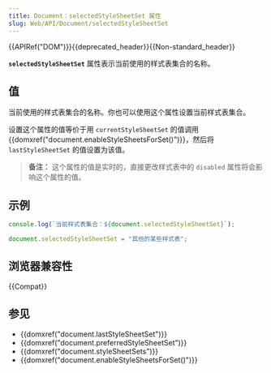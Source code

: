 ```yaml
---
title: Document：selectedStyleSheetSet 属性
slug: Web/API/Document/selectedStyleSheetSet
---
```


{{APIRef("DOM")}}{{deprecated_header}}{{Non-standard_header}}

**`selectedStyleSheetSet`** 属性表示当前使用的样式表集合的名称。

## 值

当前使用的样式表集合的名称。你也可以使用这个属性设置当前样式表集合。

设置这个属性的值等价于用 `currentStyleSheetSet` 的值调用 {{domxref("document.enableStyleSheetsForSet()")}}，然后将 `lastStyleSheetSet` 的值设置为该值。

> **备注：** 这个属性的值是实时的，直接更改样式表中的 `disabled` 属性将会影响这个属性的值。

## 示例

```js
console.log(`当前样式表集合：${document.selectedStyleSheetSet}`);

document.selectedStyleSheetSet = "其他的某些样式表";
```

## 浏览器兼容性

{{Compat}}

## 参见

- {{domxref("document.lastStyleSheetSet")}}
- {{domxref("document.preferredStyleSheetSet")}}
- {{domxref("document.styleSheetSets")}}
- {{domxref("document.enableStyleSheetsForSet()")}}
